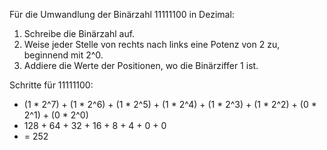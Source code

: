 Für die Umwandlung der Binärzahl 11111100 in Dezimal:

1. Schreibe die Binärzahl auf.
2. Weise jeder Stelle von rechts nach links eine Potenz von 2 zu, beginnend mit 2^0.
3. Addiere die Werte der Positionen, wo die Binärziffer 1 ist.

Schritte für 11111100:

- (1 * 2^7) + 
  (1 * 2^6) + 
  (1 * 2^5) + 
  (1 * 2^4) + 
  (1 * 2^3) + 
  (1 * 2^2) + 
  (0 * 2^1) + 
  (0 * 2^0)
- 128 + 64 + 32 + 16 + 8 + 4 + 0 + 0
- = 252
